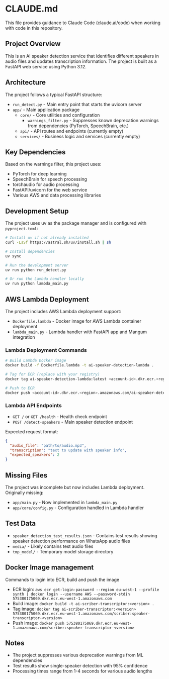 # CLAUDE.md

This file provides guidance to Claude Code (claude.ai/code) when working with code in this repository.

## Project Overview

This is an AI speaker detection service that identifies different speakers in audio files and updates transcription information. The project is built as a FastAPI web service using Python 3.12.

## Architecture

The project follows a typical FastAPI structure:

- `run_detect.py` - Main entry point that starts the uvicorn server
- `app/` - Main application package
  - `core/` - Core utilities and configuration
    - `warnings_filter.py` - Suppresses known deprecation warnings from dependencies (PyTorch, SpeechBrain, etc.)
  - `api/` - API routes and endpoints (currently empty)
  - `services/` - Business logic and services (currently empty)

## Key Dependencies

Based on the warnings filter, this project uses:
- PyTorch for deep learning
- SpeechBrain for speech processing 
- torchaudio for audio processing
- FastAPI/uvicorn for the web service
- Various AWS and data processing libraries

## Development Setup

The project uses uv as the package manager and is configured with `pyproject.toml`:

```bash
# Install uv if not already installed
curl -LsSf https://astral.sh/uv/install.sh | sh

# Install dependencies
uv sync

# Run the development server
uv run python run_detect.py

# Or run the Lambda handler locally
uv run python lambda_main.py
```

## AWS Lambda Deployment

The project includes AWS Lambda deployment support:

- `Dockerfile.lambda` - Docker image for AWS Lambda container deployment
- `lambda_main.py` - Lambda handler with FastAPI app and Mangum integration

### Lambda Deployment Commands

```bash
# Build Lambda Docker image
docker build -f Dockerfile.lambda -t ai-speaker-detection-lambda .

# Tag for ECR (replace with your registry)
docker tag ai-speaker-detection-lambda:latest <account-id>.dkr.ecr.<region>.amazonaws.com/ai-speaker-detection:latest

# Push to ECR
docker push <account-id>.dkr.ecr.<region>.amazonaws.com/ai-speaker-detection:latest
```

### Lambda API Endpoints

- `GET /` or `GET /health` - Health check endpoint
- `POST /detect-speakers` - Main speaker detection endpoint

Expected request format:
```json
{
  "audio_file": "path/to/audio.mp3",
  "transcription": "text to update with speaker info",
  "expected_speakers": 2
}
```

## Missing Files

The project was incomplete but now includes Lambda deployment. Originally missing:
- `app/main.py` - Now implemented in `lambda_main.py`
- `app/core/config.py` - Configuration handled in Lambda handler

## Test Data

- `speaker_detection_test_results.json` - Contains test results showing speaker detection performance on WhatsApp audio files
- `media/` - Likely contains test audio files
- `tmp_model/` - Temporary model storage directory

## Docker Image management

Commands to login into ECR, build and push the image
- ECR login: `aws ecr get-login-password --region eu-west-1 --profile synth | docker login --username AWS --password-stdin 575380175069.dkr.ecr.eu-west-1.amazonaws.com`
- Build image: `docker build -t ai-scriber-transcriptor:<version> .`
- Tag image: `docker tag ai-scriber-transcriptor:<version> 575380175069.dkr.ecr.eu-west-1.amazonaws.com/scriber:speaker-transcriptor-<version>`
- Push image: `docker push 575380175069.dkr.ecr.eu-west-1.amazonaws.com/scriber:speaker-transcriptor-<version>`

## Notes

- The project suppresses various deprecation warnings from ML dependencies
- Test results show single-speaker detection with 95% confidence
- Processing times range from 1-4 seconds for various audio lengths